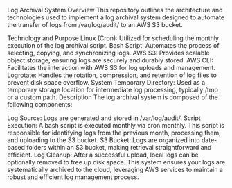 Log Archival System
Overview
This repository outlines the architecture and technologies used to implement a log archival system designed to automate the transfer of logs from /var/log/audit/ to an AWS S3 bucket.

Technology and Purpose
Linux (Cron):
Utilized for scheduling the monthly execution of the log archival script.
Bash Script:
Automates the process of selecting, copying, and synchronizing logs.
AWS S3:
Provides scalable object storage, ensuring logs are securely and durably stored.
AWS CLI:
Facilitates the interaction with AWS S3 for log uploads and management.
Logrotate:
Handles the rotation, compression, and retention of log files to prevent disk space overflow.
System Temporary Directory:
Used as a temporary storage location for intermediate log processing, typically /tmp or a custom path.
Description
The log archival system is composed of the following components:

Log Source:
Logs are generated and stored in /var/log/audit/.
Script Execution:
A bash script is executed monthly via cron.monthly. This script is responsible for identifying logs from the previous month, processing them, and uploading to the S3 bucket.
S3 Bucket:
Logs are organized into date-based folders within an S3 bucket, making retrieval straightforward and efficient.
Log Cleanup:
After a successful upload, local logs can be optionally removed to free up disk space.
This system ensures your logs are systematically archived to the cloud, leveraging AWS services to maintain a robust and efficient log management process.
